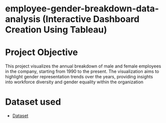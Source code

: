 # employee-gender-breakdown-data-analysis (Interactive Dashboard Creation Using Tableau)
# Project Objective
This project visualizes the annual breakdown of male and female employees in the company, starting from 1990 to the present. The visualization aims to highlight gender representation trends over the years, providing insights into workforce diversity and gender equality within the organization
# Dataset used
- <a href='https://github.com/Adebamiji1/Tableau-Dashboard/blob/main/Task%201.csv'>Dataset</a>
